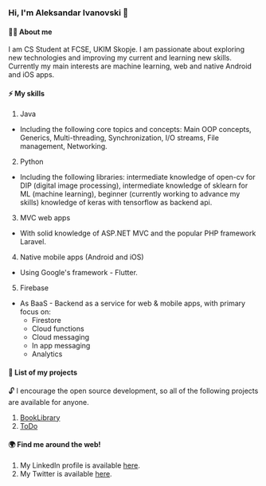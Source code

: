 ### Hi, I'm Aleksandar Ivanovski :wave:

#### 🧑‍💻 About me

I am CS Student at FCSE, UKIM Skopje. I am passionate about exploring new technologies and improving my current and learning new skills. Currently my main interests are machine learning, web and native Android and iOS apps.

#### ⚡ My skills

1. Java
  
+ Including the following core topics and concepts: Main OOP concepts, Generics, Multi-threading, Synchronization, I/O streams, File management, Networking.

2. Python
  
+ Including the following libraries: intermediate knowledge of open-cv for DIP (digital image processing), intermediate knowledge of sklearn for ML (machine  learning), beginner (currently working to advance my skills) knowledge of keras with tensorflow as backend api.

3. MVC web apps

+ With solid knowledge of ASP.NET MVC and the popular PHP framework Laravel.

4. Native mobile apps (Android and iOS)

+ Using Google's framework - Flutter.

5. Firebase

+ As BaaS - Backend as a service for web & mobile apps, with primary focus on:
  + Firestore
  + Cloud functions
  + Cloud messaging
  + In app messaging
  + Analytics
</li>
</ul>

#### 🚀 List of my projects

🔓 I encourage the open source development, so all of the following projects are available for anyone.



1. [BookLibrary](https://rebrand.ly/b1r8vm8)
2. [ToDo](https://github.com/Aleksandar1932/todo-app)

#### 🌍 Find me around the web!

1. My LinkedIn profile is available [here](https://www.linkedin.com/in/aleksandar1932/).
2. My Twitter is available [here](https://twitter.com/a_ivanovski19).


<!--
**Aleksandar1932/Aleksandar1932** is a ✨ _special_ ✨ repository because its `README.md` (this file) appears on your GitHub profile.

Here are some ideas to get you started:

- 🔭 I’m currently working on ...
- 🌱 I’m currently learning ...
- 👯 I’m looking to collaborate on ...
- 🤔 I’m looking for help with ...
- 💬 Ask me about ...
- 📫 How to reach me: ...
- 😄 Pronouns: ...
- ⚡ Fun fact: ...
-->
  
